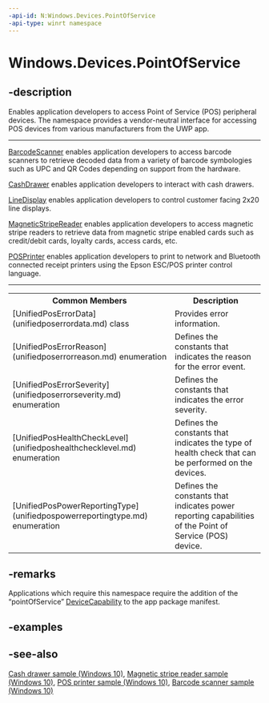 ```yaml
---
-api-id: N:Windows.Devices.PointOfService
-api-type: winrt namespace
---
```


# Windows.Devices.PointOfService

## -description

Enables application developers to access Point of Service (POS) peripheral devices. The namespace provides a vendor-neutral interface for accessing POS devices from various manufacturers from the UWP app.

<hr>

[BarcodeScanner](barcodescanner.md) enables application developers to access barcode scanners to retrieve decoded data from a variety of barcode symbologies such as UPC and QR Codes depending on support from the hardware.

[CashDrawer](cashdrawer.md) enables application developers to interact with cash drawers.

[LineDisplay](linedisplay.md) enables application developers to control customer facing 2x20 line displays.

[MagneticStripeReader](magneticstripereader.md) enables application developers to access magnetic stripe readers to retrieve data from magnetic stripe enabled cards such as credit/debit cards, loyalty cards, access cards, etc.

[POSPrinter](posprinter.md) enables application developers to print to network and Bluetooth connected receipt printers using the Epson ESC/POS printer control language.

<hr>

<table>
   <tr><th>Common Members</th><th>Description</th></tr>
   <tr><td>[UnifiedPosErrorData](unifiedposerrordata.md) class</td><td>Provides error information.</td></tr>
   <tr><td>[UnifiedPosErrorReason](unifiedposerrorreason.md) enumeration</td><td>Defines the constants that indicates the reason for the error event.</td></tr>
   <tr><td>[UnifiedPosErrorSeverity](unifiedposerrorseverity.md) enumeration</td><td>Defines the constants that indicates the error severity.</td></tr>
   <tr><td>[UnifiedPosHealthCheckLevel](unifiedposhealthchecklevel.md) enumeration</td><td>Defines the constants that indicates the type of health check that can be performed on the devices.</td></tr>
   <tr><td>[UnifiedPosPowerReportingType](unifiedpospowerreportingtype.md) enumeration</td><td>Defines the constants that indicates power reporting capabilities of the Point of Service (POS) device.</td></tr>
</table>

## -remarks

Applications which require this namespace require the addition of the “pointOfService” [DeviceCapability](https://msdn.microsoft.com/library/windows/apps/4353c4fd-f038-4986-81ed-d2ec0c6235ef) to the app package manifest.

## -examples

## -see-also

[Cash drawer sample (Windows 10)](http://go.microsoft.com/fwlink/p/?LinkId=620015), [Magnetic stripe reader sample (Windows 10)](http://go.microsoft.com/fwlink/p/?LinkId=620017), [POS printer sample (Windows 10)](http://go.microsoft.com/fwlink/p/?LinkId=620018), [Barcode scanner sample (Windows 10)](http://go.microsoft.com/fwlink/p/?LinkId=620014)
